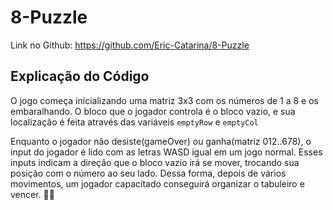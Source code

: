 # 8-Puzzle

Link no Github: https://github.com/Eric-Catarina/8-Puzzle


## Explicação do Código

O jogo começa inicializando uma matriz 3x3 com os números de 1 a 8 e os embaralhando.
O bloco que o jogador controla é o bloco vazio, e sua localização é feita através das variáveis `emptyRow` e `emptyCol`

Enquanto o jogador não desiste(gameOver) ou ganha(matriz 012..678), o input do jogador é lido com as letras WASD igual em um jogo normal. Esses inputs indicam a direção que o bloco vazio irá se mover, trocando sua posição com o número ao seu lado. Dessa forma, depois de vários movimentos, um jogador capacitado conseguirá organizar o tabuleiro e vencer. 🥳🥳